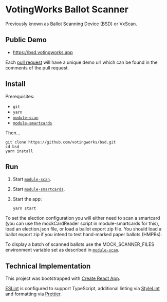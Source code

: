 # VotingWorks Ballot Scanner

Previously known as Ballot Scanning Device (BSD) or VxScan.

## Public Demo

- <https://bsd.votingworks.app>

Each [pull request](https://github.com/votingworks/bsd/pulls) will have a unique
demo url which can be found in the comments of the pull request.

## Install

Prerequisites:

- `git`
- `yarn`
- [`module-scan`](https://github.com/votingworks/vxsuite/tree/main/apps/module-scan)
- [`module-smartcards`](https://github.com/votingworks/vxsuite/tree/main/apps/module-smartcards)

Then…

```
git clone https://github.com/votingworks/bsd.git
cd bsd
yarn install
```

## Run

1. Start [`module-scan`](https://github.com/votingworks/vxsuite/tree/main/apps/module-scan).
2. Start
   [`module-smartcards`](https://github.com/votingworks/vxsuite/tree/main/apps/module-smartcards).
3. Start the app:

   ```
   yarn start
   ```

To set the election configuration you will either need to scan a smartcard (you can use the mockCardReader script in module-smartcards for this), load an election.json file, or load a ballot export zip file. You should load a ballot export zip if you intend to test hand-marked paper ballots (HMPBs).

To display a batch of scanned ballots use the MOCK_SCANNER_FILES environment variable set as described in [`module-scan`](https://github.com/votingworks/vxsuite/tree/main/apps/module-scan).

## Technical Implementation

This project was bootstrapped with
[Create React App](https://github.com/facebook/create-react-app).

[ESLint](https://eslint.org/) is configured to support TypeScript, additional
linting via [StyleLint](https://stylelint.io/) and formatting via
[Prettier](https://prettier.io/).
